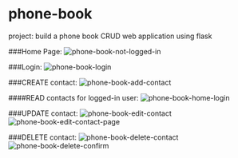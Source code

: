 # phone-book
project: build a phone book CRUD web application using flask

###Home Page:
![phone-book-not-logged-in](https://user-images.githubusercontent.com/102388962/182242826-bd572748-ad19-4879-95e7-7cce0e865342.png)

###Login:
![phone-book-login](https://user-images.githubusercontent.com/102388962/182242893-43376933-606a-4e17-b5ba-d87350243404.png)

###CREATE contact:
![phone-book-add-contact](https://user-images.githubusercontent.com/102388962/182242969-41efe79e-3af3-4f2f-a2ee-1061df7d4ee7.png)

####READ contacts for logged-in user:
![phone-book-home-login](https://user-images.githubusercontent.com/102388962/182242849-ca975509-ca8c-4825-bc1b-bbaaf39a66bb.png)

###UPDATE contact:
![phone-book-edit-contact](https://user-images.githubusercontent.com/102388962/182243868-d868dd9c-2417-412d-b6da-96085e9baaac.png)
![phone-book-edit-contact-page](https://user-images.githubusercontent.com/102388962/182244058-40e1d8aa-bc9c-4e9c-b3ac-9555e3adaaf5.png)

###DELETE contact:
![phone-book-delete-contact](https://user-images.githubusercontent.com/102388962/182243162-359e7bfc-b922-4daf-8e90-68ea8e6be018.png)
![phone-book-delete-confirm](https://user-images.githubusercontent.com/102388962/182243175-aa81d7bd-67bb-42ea-8e9a-9c4b73e1323e.png)
